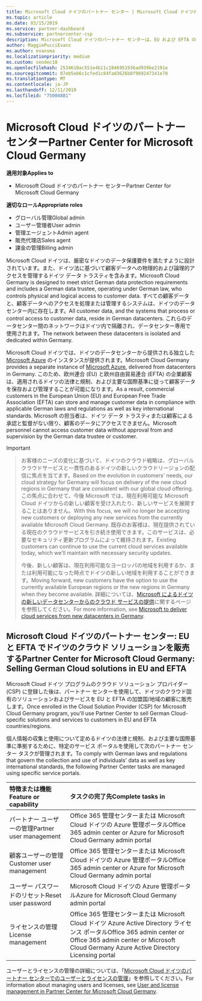 ```yaml
---
title: Microsoft Cloud ドイツのパートナー センター | Microsoft Cloud ドイツのパートナー センター
ms.topic: article
ms.date: 03/15/2019
ms.service: partner-dashboard
ms.subservice: partnercenter-csp
description: Microsoft Cloud ドイツのパートナー センターは、EU および EFTA の加盟国の顧客に Microsoft クラウド ソリューションを販売する Microsoft パートナー向けのビジネス ポータルです。
author: MaggiePucciEvans
ms.author: evansma
ms.localizationpriority: medium
ms.custom: seodec18
ms.openlocfilehash: 2534610ac551e4b11c1846951936ad939be2191e
ms.sourcegitcommit: 07eb5eb6c1cfed1c84fad3626b8f989247341e70
ms.translationtype: MT
ms.contentlocale: ja-JP
ms.lasthandoff: 12/11/2019
ms.locfileid: "75004881"
---
```

# <a name="partner-center-for-microsoft-cloud-germany"></a><span data-ttu-id="a1eb3-103">Microsoft Cloud ドイツのパートナー センター</span><span class="sxs-lookup"><span data-stu-id="a1eb3-103">Partner Center for Microsoft Cloud Germany</span></span>

<span data-ttu-id="a1eb3-104">**適用対象**</span><span class="sxs-lookup"><span data-stu-id="a1eb3-104">**Applies to**</span></span>

-  <span data-ttu-id="a1eb3-105">Microsoft Cloud ドイツのパートナー センター</span><span class="sxs-lookup"><span data-stu-id="a1eb3-105">Partner Center for Microsoft Cloud Germany</span></span>

<span data-ttu-id="a1eb3-106">**適切なロール**</span><span class="sxs-lookup"><span data-stu-id="a1eb3-106">**Appropriate roles**</span></span>
-   <span data-ttu-id="a1eb3-107">グローバル管理</span><span class="sxs-lookup"><span data-stu-id="a1eb3-107">Global admin</span></span>
-   <span data-ttu-id="a1eb3-108">ユーザー管理者</span><span class="sxs-lookup"><span data-stu-id="a1eb3-108">User admin</span></span>
-   <span data-ttu-id="a1eb3-109">管理エージェント</span><span class="sxs-lookup"><span data-stu-id="a1eb3-109">Admin agent</span></span>
-   <span data-ttu-id="a1eb3-110">販売代理店</span><span class="sxs-lookup"><span data-stu-id="a1eb3-110">Sales agent</span></span>
-   <span data-ttu-id="a1eb3-111">課金の管理</span><span class="sxs-lookup"><span data-stu-id="a1eb3-111">Billing admin</span></span>

<span data-ttu-id="a1eb3-112">Microsoft Cloud ドイツは、厳密なドイツのデータ保護要件を満たすように設計されています。また、ドイツ法に基づいて顧客データへの物理的および論理的アクセスを管理するドイツ データ トラスティを含みます。</span><span class="sxs-lookup"><span data-stu-id="a1eb3-112">Microsoft Cloud Germany is designed to meet strict German data protection requirements and includes a German data trustee, operating under German law, who controls physical and logical access to customer data.</span></span> <span data-ttu-id="a1eb3-113">すべての顧客データと、顧客データへのアクセスを処理または管理するシステムは、ドイツのデータセンター内に存在します。</span><span class="sxs-lookup"><span data-stu-id="a1eb3-113">All customer data, and the systems that process or control access to customer data, reside in German datacenters.</span></span> <span data-ttu-id="a1eb3-114">これらのデータセンター間のネットワークはドイツ内で隔離され、データセンター専用で使用されます。</span><span class="sxs-lookup"><span data-stu-id="a1eb3-114">The network between these datacenters is isolated and dedicated within Germany.</span></span>

<span data-ttu-id="a1eb3-115">Microsoft Cloud ドイツでは、ドイツのデータセンターから提供される独立した [Microsoft Azure](https://go.microsoft.com/fwlink/?linkid=847992) のインスタンスが提供されます。</span><span class="sxs-lookup"><span data-stu-id="a1eb3-115">Microsoft Cloud Germany provides a separate instance of [Microsoft Azure](https://go.microsoft.com/fwlink/?linkid=847992), delivered from datacenters in Germany.</span></span> <span data-ttu-id="a1eb3-116">このため、欧州連合 (EU) と欧州自由貿易連合 (EFTA) の企業顧客は、適用されるドイツの法律と規制、および主要な国際基準に従って顧客データを保存および管理することが可能になります。</span><span class="sxs-lookup"><span data-stu-id="a1eb3-116">As a result, commercial customers in the European Union (EU) and European Free Trade Association (EFTA) can store and manage customer data in compliance with applicable German laws and regulations as well as key international standards.</span></span> <span data-ttu-id="a1eb3-117">Microsoft の担当者は、ドイツ データ トラスティまたは顧客による承認と監督がない限り、顧客のデータにアクセスできません。</span><span class="sxs-lookup"><span data-stu-id="a1eb3-117">Microsoft personnel cannot access customer data without approval from and supervision by the German data trustee or customer.</span></span>

> [!IMPORTANT]

> <span data-ttu-id="a1eb3-118">お客様のニーズの変化に基づいて、ドイツのクラウド戦略は、グローバルクラウドサービスと一貫性のあるドイツの新しいクラウドリージョンの配信に焦点を当てます。</span><span class="sxs-lookup"><span data-stu-id="a1eb3-118">Based on the evolution in customers' needs, our cloud strategy for Germany will focus on delivery of the new cloud regions in Germany that are consistent with our global cloud offering.</span></span> <span data-ttu-id="a1eb3-119">この焦点に合わせて、今後 Microsoft では、現在利用可能な Microsoft Cloud ドイツからの新しい顧客を受け入れたり、新しいサービスを展開することはありません。</span><span class="sxs-lookup"><span data-stu-id="a1eb3-119">With this focus, we will no longer be accepting new customers or deploying any new services from the currently available Microsoft Cloud Germany.</span></span> <span data-ttu-id="a1eb3-120">既存のお客様は、現在提供されている現在のクラウドサービスを引き続き使用できます。このサービスは、必要なセキュリティ更新プログラムによって維持されます。</span><span class="sxs-lookup"><span data-stu-id="a1eb3-120">Existing customers can continue to use the current cloud services available today, which we'll maintain with necessary security updates.</span></span> 
> 
> <span data-ttu-id="a1eb3-121">今後、新しい顧客は、現在利用可能なヨーロッパの地域を利用するか、または利用可能になった時点でドイツの新しい地域を利用することができます。</span><span class="sxs-lookup"><span data-stu-id="a1eb3-121">Moving forward, new customers have the option to use the currently available European regions or the new regions in Germany when they become available.</span></span> <span data-ttu-id="a1eb3-122">詳細については、[Microsoft によるドイツの新しいデータセンターからのクラウド サービスの提供](https://news.microsoft.com/europe/2018/08/31/microsoft-to-deliver-cloud-services-from-new-datacentres-in-germany-in-2019-to-meet-evolving-customer-needs/)に関するページを参照してください。</span><span class="sxs-lookup"><span data-stu-id="a1eb3-122">For more information, see [Microsoft to deliver cloud services from new datacenters in Germany](https://news.microsoft.com/europe/2018/08/31/microsoft-to-deliver-cloud-services-from-new-datacentres-in-germany-in-2019-to-meet-evolving-customer-needs/).</span></span> 

## <a name="partner-center-for-microsoft-cloud-germany-selling-german-cloud-solutions-in-eu-and-efta"></a><span data-ttu-id="a1eb3-123">Microsoft Cloud ドイツのパートナー センター: EU と EFTA でドイツのクラウド ソリューションを販売する</span><span class="sxs-lookup"><span data-stu-id="a1eb3-123">Partner Center for Microsoft Cloud Germany: Selling German Cloud solutions in EU and EFTA</span></span>

<span data-ttu-id="a1eb3-124">Microsoft Cloud ドイツ プログラムのクラウド ソリューション プロバイダー (CSP) に登録した後は、パートナー センターを使用して、ドイツのクラウド固有のソリューションおよびサービスを EU と EFTA の加盟国/地域の顧客に販売します。</span><span class="sxs-lookup"><span data-stu-id="a1eb3-124">Once enrolled in the Cloud Solution Provider (CSP) for Microsoft Cloud Germany program, you'll use Partner Center to sell German Cloud-specific solutions and services to customers in EU and EFTA countries/regions.</span></span> 

<span data-ttu-id="a1eb3-125">個人情報の収集と使用について定めるドイツの法律と規制、および主要な国際基準に準拠するために、特定のサービス ポータルを使用して次のパートナー センター タスクが管理されます。</span><span class="sxs-lookup"><span data-stu-id="a1eb3-125">To comply with German laws and regulations that govern the collection and use of individuals' data as well as key international standards, the following Partner Center tasks are managed using specific service portals.</span></span> 

<span data-ttu-id="a1eb3-126">特徴または機能</span><span class="sxs-lookup"><span data-stu-id="a1eb3-126">Feature or capability</span></span> | <span data-ttu-id="a1eb3-127">タスクの完了先</span><span class="sxs-lookup"><span data-stu-id="a1eb3-127">Complete tasks in</span></span>
:--- | :---
<span data-ttu-id="a1eb3-128">パートナー ユーザーの管理</span><span class="sxs-lookup"><span data-stu-id="a1eb3-128">Partner user management</span></span> | <span data-ttu-id="a1eb3-129">Office 365 管理センターまたは Microsoft Cloud ドイツの Azure 管理ポータル</span><span class="sxs-lookup"><span data-stu-id="a1eb3-129">Office 365 admin center or Azure for Microsoft Cloud Germany admin portal</span></span>
<span data-ttu-id="a1eb3-130">顧客ユーザーの管理</span><span class="sxs-lookup"><span data-stu-id="a1eb3-130">Customer user management</span></span> | <span data-ttu-id="a1eb3-131">Office 365 管理センターまたは Microsoft Cloud ドイツの Azure 管理ポータル</span><span class="sxs-lookup"><span data-stu-id="a1eb3-131">Office 365 admin center or Azure for Microsoft Cloud Germany admin portal</span></span>
<span data-ttu-id="a1eb3-132">ユーザー パスワードのリセット</span><span class="sxs-lookup"><span data-stu-id="a1eb3-132">Reset user password</span></span> | <span data-ttu-id="a1eb3-133">Microsoft Cloud ドイツの Azure 管理ポータル</span><span class="sxs-lookup"><span data-stu-id="a1eb3-133">Azure for Microsoft Cloud Germany admin portal</span></span>
<span data-ttu-id="a1eb3-134">ライセンスの管理</span><span class="sxs-lookup"><span data-stu-id="a1eb3-134">License management</span></span> | <span data-ttu-id="a1eb3-135">Office 365 管理センターまたは Microsoft Cloud ドイツ Azure Active Directory ライセンス ポータル</span><span class="sxs-lookup"><span data-stu-id="a1eb3-135">Office 365 admin center or Office 365 admin center or Microsoft Cloud Germany Azure Active Directory Licensing portal</span></span>


<span data-ttu-id="a1eb3-136">ユーザーとライセンスの管理の詳細については、「[Microsoft Cloud ドイツのパートナー センターでのユーザーとライセンスの管理](user-management-in-partner-center-for-microsoft-cloud-germany.md)」を参照してください。</span><span class="sxs-lookup"><span data-stu-id="a1eb3-136">For information about managing users and licenses, see [User and license management in Partner Center for Microsoft Cloud Germany](user-management-in-partner-center-for-microsoft-cloud-germany.md).</span></span>


